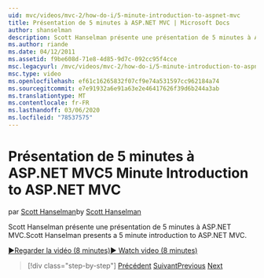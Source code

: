 ```yaml
---
uid: mvc/videos/mvc-2/how-do-i/5-minute-introduction-to-aspnet-mvc
title: Présentation de 5 minutes à ASP.NET MVC | Microsoft Docs
author: shanselman
description: Scott Hanselman présente une présentation de 5 minutes à ASP.NET MVC.
ms.author: riande
ms.date: 04/12/2011
ms.assetid: f9be608d-71e8-4d85-9d7c-092cc95f4cce
msc.legacyurl: /mvc/videos/mvc-2/how-do-i/5-minute-introduction-to-aspnet-mvc
msc.type: video
ms.openlocfilehash: ef61c16265832f07cf9e74a531597cc962184a74
ms.sourcegitcommit: e7e91932a6e91a63e2e46417626f39d6b244a3ab
ms.translationtype: MT
ms.contentlocale: fr-FR
ms.lasthandoff: 03/06/2020
ms.locfileid: "78537575"
---
```

# <a name="5-minute-introduction-to-aspnet-mvc"></a><span data-ttu-id="ed9b5-103">Présentation de 5 minutes à ASP.NET MVC</span><span class="sxs-lookup"><span data-stu-id="ed9b5-103">5 Minute Introduction to ASP.NET MVC</span></span>

<span data-ttu-id="ed9b5-104">par [Scott Hanselman](https://github.com/shanselman)</span><span class="sxs-lookup"><span data-stu-id="ed9b5-104">by [Scott Hanselman](https://github.com/shanselman)</span></span>

<span data-ttu-id="ed9b5-105">Scott Hanselman présente une présentation de 5 minutes à ASP.NET MVC.</span><span class="sxs-lookup"><span data-stu-id="ed9b5-105">Scott Hanselman presents a 5 minute introduction to ASP.NET MVC.</span></span>

[<span data-ttu-id="ed9b5-106">&#9654;Regarder la vidéo (8 minutes)</span><span class="sxs-lookup"><span data-stu-id="ed9b5-106">&#9654; Watch video (8 minutes)</span></span>](https://channel9.msdn.com/Blogs/ASP-NET-Site-Videos/5-minute-introduction-to-aspnet-mvc)

> [!div class="step-by-step"]
> <span data-ttu-id="ed9b5-107">[Précédent](aspnet-mvc-2-render-action.md)
> [Suivant](how-to-best-learn-asp-net-mvc.md)</span><span class="sxs-lookup"><span data-stu-id="ed9b5-107">[Previous](aspnet-mvc-2-render-action.md)
[Next](how-to-best-learn-asp-net-mvc.md)</span></span>
